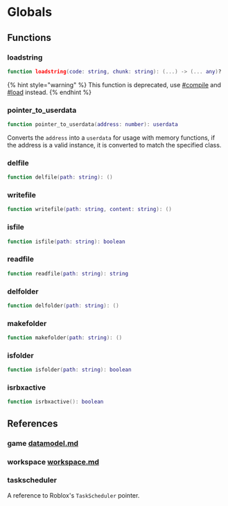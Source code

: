 # Globals

## Functions

### loadstring

```lua
function loadstring(code: string, chunk: string): (...) -> (... any)?
```

{% hint style="warning" %}
This function is deprecated, use [#compile](namespaces/luau.md#compile "mention") and [#load](namespaces/luau.md#load "mention") instead.
{% endhint %}

### pointer\_to\_userdata

```lua
function pointer_to_userdata(address: number): userdata
```

Converts the `address` into a `userdata` for usage with memory functions, if the address is a valid instance, it is converted to match the specified class.

### delfile

```lua
function delfile(path: string): ()
```

### writefile

```lua
function writefile(path: string, content: string): ()
```

### isfile

```lua
function isfile(path: string): boolean
```

### readfile

```lua
function readfile(path: string): string
```

### delfolder

```lua
function delfolder(path: string): ()
```

### makefolder

```lua
function makefolder(path: string): ()
```

### isfolder

```lua
function isfolder(path: string): boolean
```

### isrbxactive

```lua
function isrbxactive(): boolean
```

## References

### game [datamodel.md](engine/datamodel.md "mention")

### workspace [workspace.md](engine/workspace.md "mention")

### taskscheduler

A reference to Roblox's `TaskScheduler`  pointer.
